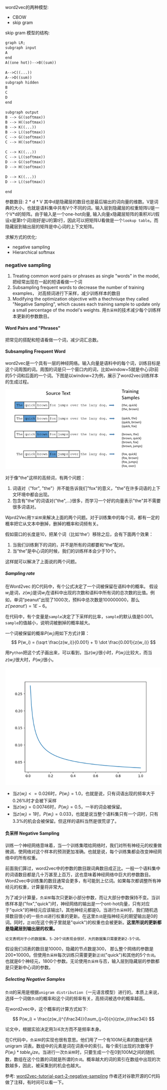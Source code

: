 word2vec的两种模型:
- CBOW
- skip gram

<script src="https://cdn.bootcss.com/mermaid/8.0.0-rc.8/mermaid.min.js"></script>
skip gram 模型的结构:

```mermaid
graph LR;
subgraph input
A
end
A((one hot))-->B((sum))

A-->C((...))
A-->D((sum))
subgraph hidden
B
C
D
end

subgraph output
B --> G((softmax))
B --> H((softmax))
B --> K((...))
B --> L((softmax))
C --> G((softmax))
C --> H((softmax))

C --> K((...))
C --> L((softmax))
D --> G((softmax))
D --> H((softmax))

D --> K((...))
D --> L((softmax))

end
```

参数数目: 2 * d * V 
其中d是隐藏层的数目也是最后输出的词向量的维数。V是词典的大小，也就是语料集中共有V个不同的词。输入层到隐藏层的权重矩阵U是一个V*d的矩阵。由于输入是一个one-hot向量, 输入向量x隐藏层矩阵的乘积$XU$(假设x是第t个词)刚好是U的第t行，因此可以把矩阵U看做是一个`lookup table`。而隐藏层到输出层的矩阵是中心词的上下文矩阵。

求解方式的优化:
- negative sampling
- Hierarchical softmax

### negative sampling
1. Treating common word pairs or phrases as single "words" in the model, 把经常出现在一起的短语看做一个词
2. Subsampling frequent words to decrease the number of training examples， 对高频词进行下采样，减少训练样本的数目
3. Modifying the optimization objective with a thechniuqe they called "Negative Sampling", which causes each training sample to update only a small percentage of the model's weights. 用`负采样`的技术减少每个训练样本更新的参数数目。

#### Word Pairs and "Phrases"

把常见的搭配和短语看做一个词，减少词汇总数。

#### Subsampling Frequent Word

word2vec是一个具有一层的神经网络。输入向量是语料中的每个词，训练目标是这个词周围的词。周围的词是只一个窗口内的词，比如window=5就是中心词t前的5个词和后面的一个词。下图是以window=2为例，展示了word2vec训练样本的生成过程。

![](../../images/word2vec_train_samples.png)

对于像"the"这样的高频词，有两个问题：
1. 词语对（"for", "the"）并不能告诉我们"fox"的意义，"the"在许多词语的上下文环境中都会出现。
2. 包含有"the"的词语对("the",...)很多，而学习一个好的向量表示"the"并不需要很多词语对。

Wprd2Vec用`下采样`来解决上面的两个问题。对于训练集中的每个词，都有一定的概率把它从文本中删掉，删掉的概率和词频有关。

假如窗口的长度是10，把某个词（比如‘the’）移除之后，会有下面两个效果：

1. 当我们训练剩下的词的，并不是所有的词都要和“the”配对。
2. 当“the”是中心词的时候，我们的训练样本会少于10个。

这样就可以解决了上面说的两个问题。

##### Sampling rate

在Word2vec 的C代码中，有个公式决定了一个词被保留在语料中的概率。
假设$w_i$是词，$z(w_i)$是词$w_i$在语料中出现的次数和语料中所有词的总次数的比值。例如，单词“peanut”出现了1000次，预料中总次数是100000000，那么$z('peanut')=1E-6$。

在代码中，有个变量是`sample`决定了下采样的比率，`sample`的默认值是0.001。`sample`的值越小，说明词被删掉的概率越大。

一个词被保留的概率$P(w_i)$用如下方式计算：
$$
P(w_i) = (\sqrt \frac{z(w_i)}{0.001} + 1) \dot \frac{0.001}{z(w_i)}
$$

用`Python`把这个式子画出来，可以看到，当$z(w_i)$很小时，$P(w_i)$比较大，而当$z(w_i)$很大时，$P(w_i)$很小。

![](../../images/word2vec_sample_rate.png)

- 当$z(w_i)<=0.026$时，$P(w_i)=1.0$，也就是说，只有词语出现的频率大于0.26%时才会被下采样
- 当$z(w_i)=0.00746$时，$P(w_i)=0.5$，一半的词会被保留。
- 当$z(w_i)=1$时，$P(w_i)=0.033$，也就是说当整个语料集只有一个词时，只有3.3%的机会会被保留。但这样的语料当然是很荒谬了。

####  负采样 Negative Sampling

训练一个神经网络意味着，当一个训练集喂给网络时，我们对所有神经元的权重做微调，使网络对这个样本的预测更加准确。也就是说，每个训练集都会改变神经网络中的所有权重。

前面我们算过，word2vec中的参数的数目跟词典数目成正比。一般一个语料集中的词语数目都是几十万甚至上百万，这也意味着神经网络中巨大的参数数目。Word2vec中训练集的数目通常会更多，有可能到上亿词。如果每次都调整所有神经元的权重，计算量将非常大。

为了减少计算量，`负采样`每次只更新小部分参数，而让大部分参数保持不变。当训练样本是("fox","quick")时，神经网络的输出是一个ont-hot向量，只有对应于"quick"的神经元应该输出1，其他神经元都是0。当进行`负采样`时，我们随机选择数目很小的一些`负词`进行权重的更新。在这里`负词`是指神经元的期望输出是0的词。同时，`正词`(在这个例子里就是"quick")的权重也会被更新。**这里所说的更新都是隐藏层到输出层的权重。**

    论文表明对于小的数据集，5-20个词表现会很好，大的数据集只需要更新2-5个词。

假设我们词表的数目是10000，隐藏的节点数是300， 那么整个网络的参数是200*10000。但使用`负采样`每次训练只需要更新`正词`("quick")和其他的5个`负词`。也就是6个神经元，1800个参数。无论使用`负采样`与否，输入层到隐藏层的参数都是只更新中心词的参数。

##### Selecting Negative Samples

`负词`的采用是根据`unigram distribution`（一元语言模型）进行的。本质上来说，选择一个词做`负词`的概率和这个词的频率有关，高频词被选中的概率越高。

在word2vec中，这个概率的计算方式如下:

$$
P(w_i) = \frac{z(w_i)^{\frac34}}{\sum_{j=0}{n}(z(w_i)\frac34)}
$$

论文中，根据实验决定用3/4次方而不是频率本身。

在C代码中，`负采样`的实现也很有意思。他们用了一个有100M元素的数组代表unigram 词表。数组中的元素是词在词表中的索引。每个索引出现的次数等于$P(w_i)*table_size$。当进行一次`负采样`时，只要生成一个在0到100M之间的随机数，数组在这个位置的词就是所谓的`负词`。概率越大的词的索引在数组中出现的次数越多，因此，被采集到的机会也越大。

参考:
    [word2vec-tutorial-part-2-negative-sampling](http://mccormickml.com/2017/01/11/word2vec-tutorial-part-2-negative-sampling/)
    作者还对谷歌开源的C代码做了注释，有时间可以看一下。